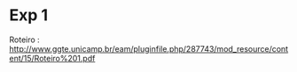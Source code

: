 # Exp 1

Roteiro : http://www.ggte.unicamp.br/eam/pluginfile.php/287743/mod_resource/content/15/Roteiro%201.pdf
